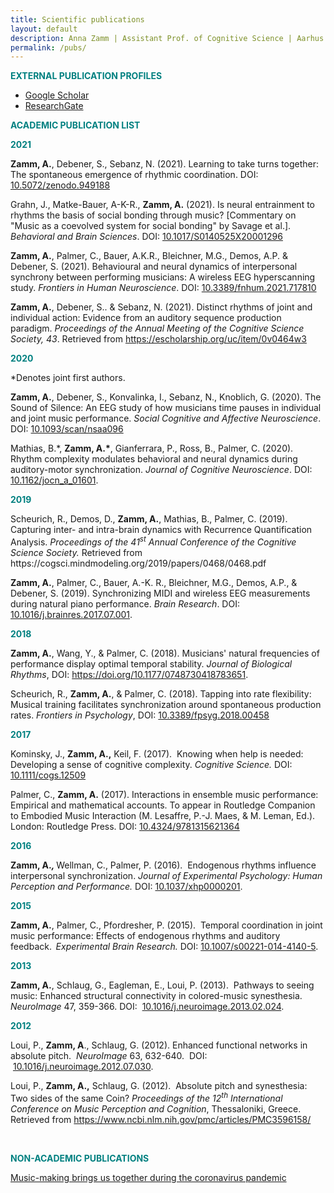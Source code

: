 ```yaml
---
title: Scientific publications
layout: default
description: Anna Zamm | Assistant Prof. of Cognitive Science | Aarhus University
permalink: /pubs/
---
```


<p><span style="color: #008080;"><strong>EXTERNAL PUBLICATION PROFILES</strong></span></p>
<ul>
  <p style="text-align:center">
<li><a href="https://scholar.google.ca/citations?user=7A7_KMUAAAAJ&amp;hl=en">Google Scholar</a></li>
<li><a href="https://www.researchgate.net/profile/Anna_Zamm">ResearchGate</a></li>
</p>
</ul>

<p><span style="color: #008080;"><strong>ACADEMIC PUBLICATION LIST</strong></span></p>
<p><span style="color: #008080;"><strong>2021</strong></span></p>
<p><strong>Zamm, A.</strong>, Debener, S., Sebanz, N. (2021). Learning to take turns together: The spontaneous emergence of rhythmic coordination. DOI: <a href="https://sandbox.zenodo.org/record/949188#.YXrNtJ5BwdV">10.5072/zenodo.949188</a></p>
<p>Grahn, J., Matke-Bauer, A-K-R., <strong>Zamm, A.</strong> (2021). Is neural entrainment to rhythms the basis of social bonding through music?  [Commentary on "Music as a coevolved system for social bonding" by Savage et al.].  <em>Behavioral and Brain Sciences</em>. DOI: <a href="https://doi.org/10.1017/S0140525X20001296">10.1017/S0140525X20001296</a></p>
<p><strong>Zamm, A.</strong>, Palmer, C., Bauer, A.K.R., Bleichner, M.G., Demos, A.P. &amp; Debener, S. (2021). Behavioural and neural dynamics of interpersonal synchrony between performing musicians: A wireless EEG hyperscanning study. <em>Frontiers in Human Neuroscience</em>. DOI: <a href="https://doi.org/10.3389/fnhum.2021.717810">10.3389/fnhum.2021.717810</a></p>
<p><strong>Zamm, A.</strong>, Debener, S.. &amp; Sebanz, N. (2021). Distinct rhythms of joint and individual action: Evidence from an auditory sequence production paradigm.  <em>Proceedings of the Annual Meeting of the Cognitive Science Society, 43</em>. Retrieved from <a href="https://escholarship.org/uc/item/0v0464w3">https://escholarship.org/uc/item/0v0464w3</a></p>
<p><span style="color: #008080;"><strong>2020</strong></span></p>
 <p>*Denotes joint first authors.</p>
<p><strong>Zamm, A.</strong>, Debener, S., Konvalinka, I., Sebanz, N., Knoblich, G. (2020). The Sound of Silence: An EEG study of how musicians time pauses in individual and joint music performance.  <em>Social Cognitive and Affective Neuroscience</em>. DOI: <a href="https://doi.org/10.1093/scan/nsaa096 ">10.1093/scan/nsaa096 </a></p>
<p> Mathias, B.*, <strong>Zamm, A.*</strong>, Gianferrara, P., Ross, B., Palmer, C. (2020). Rhythm complexity modulates behavioral and neural dynamics during auditory-motor synchronization.<em>  Journal of Cognitive Neuroscience</em>. DOI: <a href="https://doi.org/10.1162/jocn_a_01601">10.1162/jocn_a_01601</a>. 
</p>
<p><span style="color: #008080;"><strong>2019</strong></span></p>
<p>Scheurich, R., Demos, D., <strong>Zamm, A.</strong>, Mathias, B., Palmer, C. (2019). Capturing inter- and intra-brain dynamics with Recurrence Quantification Analysis. <em>Proceedings of the 41<sup>st</sup> Annual Conference of the Cognitive Science Society.</em> Retrieved from https://cogsci.mindmodeling.org/2019/papers/0468/0468.pdf</p>
<p><strong>Zamm, A.</strong>, Palmer, C., Bauer, A.-K. R., Bleichner, M.G., Demos, A.P., &amp; Debener, S. (2019). Synchronizing MIDI and wireless EEG measurements during natural piano performance.<em> </em><em>Brain Research</em>. DOI: <a href="https://doi.org/10.1016/j.brainres.2017.07.001">10.1016/j.brainres.2017.07.001</a>.</p>
<p><span style="color: #008080;"><strong>2018</strong></span></p> <a href=""></a>
<p><strong>Zamm, A.</strong>, Wang, Y., &amp; Palmer, C. (2018). Musicians' natural frequencies of performance display optimal temporal stability. <em>Journal of Biological Rhythms</em>, DOI: <a href="https://doi.org/10.1177/0748730418783651">https://doi.org/10.1177/0748730418783651</a>.</p>
<p>Scheurich, R., <strong>Zamm, A.</strong>, &amp; Palmer, C. (2018). Tapping into rate flexibility: Musical training facilitates synchronization around spontaneous production rates. <em>Frontiers in Psychology</em>, DOI: <a href="https://doi.org/10.3389/fpsyg.2018.00458">10.3389/fpsyg.2018.00458</a></p>
<p><span style="color: #008080;"><strong>2017</strong></span></p>
<p>Kominsky, J., <strong>Zamm, A.,</strong> Keil, F. (2017).  Knowing when help is needed: Developing a sense of cognitive complexity. <em>Cognitive Science. </em>DOI: <a href="https://doi.org/10.1111/cogs.12509">10.1111/cogs.12509</a></p>
<p>Palmer, C., <strong>Zamm, A.</strong> (2017). Interactions in ensemble music performance: Empirical and mathematical accounts. To appear in Routledge Companion to Embodied Music Interaction (M. Lesaffre, P.-J. Maes, &amp; M. Leman, Ed.). London: Routledge Press. DOI: <a href="https://doi.org/10.4324/9781315621364">10.4324/9781315621364</a></p>
<p><span style="color: #008080;"><strong>2016</strong></span></p>
<p><strong>Zamm, A.<em>, </em></strong>Wellman, C., Palmer, P. (2016).  Endogenous rhythms influence interpersonal synchronization. <em>Journal of Experimental Psychology: Human Perception and Performance.</em> DOI: <a href="https://doi.org/10.1037/xhp0000201">10.1037/xhp0000201</a>.</p>
<p><span style="color: #008080;"><strong>2015</strong></span></p>
<p><strong>Zamm, A.</strong>, Palmer, C., Pfordresher, P. (2015).  Temporal coordination in joint music performance: Effects of endogenous rhythms and auditory feedback.<strong>  </strong><em>Experimental Brain Research.</em> DOI: <a href="https://doi.org/10.1007/s00221-014-4140-5">10.1007/s00221-014-4140-5</a>.</p>
<p><span style="color: #008080;"><strong>2013</strong></span></p>
<p><strong>Zamm, A.</strong>, Schlaug, G., Eagleman, E., Loui, P. (2013).  Pathways to seeing music: Enhanced structural connectivity in colored-music synesthesia.  <em>NeuroImage </em>47, 359-366. DOI:  <a href="http://dx.doi.org/10.1016%2Fj.neuroimage.2013.02.024">10.1016/j.neuroimage.2013.02.024</a>.</p>
<p><span style="color: #008080;"><strong>2012</strong></span></p>
<p>Loui, P., <strong>Zamm, A</strong>., Schlaug, G. (2012). Enhanced functional networks in absolute pitch.  <em>NeuroImage</em> 63, 632-640.  DOI:  <a href="http://dx.doi.org/10.1016%2Fj.neuroimage.2012.07.030">10.1016/j.neuroimage.2012.07.030</a>.</p>
<p>Loui, P., <strong>Zamm, A.,</strong> Schlaug, G. (2012).  Absolute pitch and synesthesia: Two sides of the same Coin? <em>Proceedings of the 12<sup>th</sup> International Conference on Music Perception and Cognition</em>, Thessaloniki, Greece. Retrieved from <a href="https://www.ncbi.nlm.nih.gov/pmc/articles/PMC3596158/">https://www.ncbi.nlm.nih.gov/pmc/articles/PMC3596158/</a></p>
<p> </p>

<p><span style="color: #008080;"><strong>NON-ACADEMIC PUBLICATIONS </strong></span></p>
<a href="https://theconversation.com/music-making-brings-us-together-during-the-coronavirus-pandemic-137147">Music-making brings us together during the coronavirus pandemic</a>



